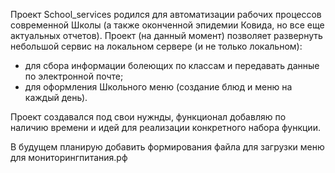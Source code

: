 Проект School_services родился для автоматизации рабочих процессов современной Школы (а также оконченной эпидемии Ковида, но все еще актуальных отчетов). 
Проект (на данный момент) позволяет развернуть небольшой сервис на локальном сервере (и не только локальном):
- для сбора информации болеющих по классам и передавать данные по электронной почте;
- для оформления Школьного меню (создание блюд и меню на каждый день).

Проект создавался под свои нужнды, функционал добавляю по наличию времени и идей для реализации конкретного набора функции.

В будущем планирую добавить формирования файла для загрузки меню для мониторингпитания.рф
